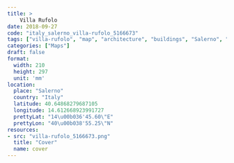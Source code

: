 ```yaml
---
title: > 
    Villa Rufolo
date: 2018-09-27
code: "italy_salerno_villa-rufolo_5166673"
tags: ["villa-rufolo", "map", "architecture", "buildings", "Salerno", "Italy"]
categories: ["Maps"]
draft: false
format:
  width: 210
  height: 297
  unit: 'mm'
location:
  place: "Salerno"
  country: "Italy"
  latitude: 40.64868279687105
  longitude: 14.612668923991727
  prettyLat: "14\u00b036'45.60\"E"
  prettyLon: "40\u00b038'55.25\"N"
resources:
- src: "villa-rufolo_5166673.png"
  title: "Cover"
  name: cover
---
```

